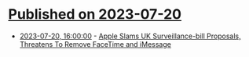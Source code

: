 # [Published on 2023-07-20](index.md)

* [2023-07-20, 16:00:00](https://apple.slashdot.org/story/23/07/20/137251/apple-slams-uk-surveillance-bill-proposals-threatens-to-remove-facetime-and-imessage?utm_source=rss1.0mainlinkanon&utm_medium=feed) - [Apple Slams UK Surveillance-bill Proposals, Threatens To Remove FaceTime and iMessage](https://apple.slashdot.org/story/23/07/20/137251/apple-slams-uk-surveillance-bill-proposals-threatens-to-remove-facetime-and-imessage?utm_source=rss1.0mainlinkanon&utm_medium=feed)
